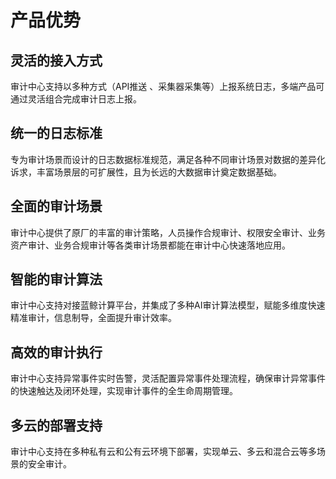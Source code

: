 # 产品优势

## 灵活的接入方式
审计中心支持以多种方式（API推送 、采集器采集等）上报系统日志，多端产品可通过灵活组合完成审计日志上报。

## 统一的日志标准
专为审计场景而设计的日志数据标准规范，满足各种不同审计场景对数据的差异化诉求，丰富场景层的可扩展性，且为长远的大数据审计奠定数据基础。

## 全面的审计场景
审计中心提供了原厂的丰富的审计策略，人员操作合规审计、权限安全审计、业务资产审计、业务合规审计等各类审计场景都能在审计中心快速落地应用。

## 智能的审计算法
审计中心支持对接蓝鲸计算平台，并集成了多种AI审计算法模型，赋能多维度快速精准审计，信息制导，全面提升审计效率。

## 高效的审计执行
审计中心支持异常事件实时告警，灵活配置异常事件处理流程，确保审计异常事件的快速触达及闭环处理，实现审计事件的全生命周期管理。

## 多云的部署支持
审计中心支持在多种私有云和公有云环境下部署，实现单云、多云和混合云等多场景的安全审计。
